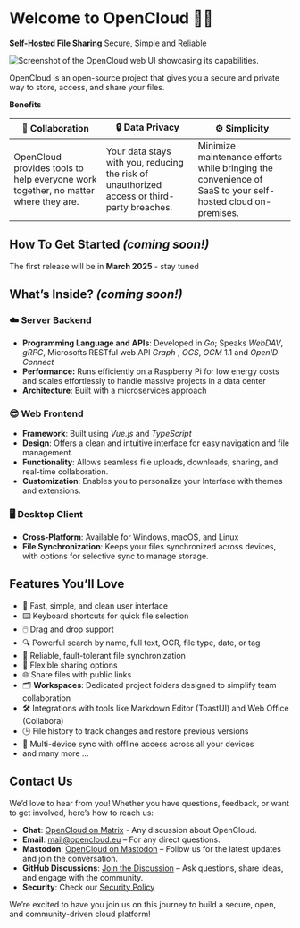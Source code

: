 # Welcome to OpenCloud 👋🏼

**Self-Hosted File Sharing**
Secure, Simple and Reliable

![Screenshot of the OpenCloud web UI showcasing its capabilities.](https://raw.githubusercontent.com/opencloud-eu/.github/refs/heads/main/profile/web-ui-gallery-view-optimized.jpg)

OpenCloud is an open-source project that gives you a secure and private way to store, access, and share your files.

**Benefits**

| 🤝 **Collaboration**               | 🔒 **Data Privacy**              | ⚙️ **Simplicity**                          |
|------------------------------------|----------------------------------|--------------------------------------------|
| OpenCloud provides tools to help everyone work together, no matter where they are. | Your data stays with you, reducing the risk of unauthorized access or third-party breaches. | Minimize maintenance efforts while bringing the convenience of SaaS to your self-hosted cloud on-premises. |


## How To Get Started _(coming soon!)_

The first release will be in **March 2025** - stay tuned

## What’s Inside? _(coming soon!)_

### ☁️ Server Backend

- **Programming Language and APIs**: Developed in _Go_; Speaks _WebDAV_, _gRPC_, Microsofts RESTful web API _Graph_ , _OCS_, _OCM_ 1.1 and _OpenID Connect_  
- **Performance:** Runs efficiently on a Raspberry Pi for low energy costs and scales effortlessly to handle massive projects in a data center
- **Architecture**: Built with a microservices approach


### 😎 Web Frontend

- **Framework**: Built using _Vue.js_ and _TypeScript_
- **Design**: Offers a clean and intuitive interface for easy navigation and file management.
- **Functionality**: Allows seamless file uploads, downloads, sharing, and real-time collaboration.
- **Customization**: Enables you to personalize your Interface  with themes and extensions.

### 🖥️ Desktop Client

- **Cross-Platform**: Available for Windows, macOS, and Linux
- **File Synchronization**: Keeps your files synchronized across devices, with options for selective sync to manage storage.

## Features You’ll Love

- 🚀 Fast, simple, and clean user interface  
- ⌨️ Keyboard shortcuts for quick file selection  
- 🖱️ Drag and drop support
- 🔍 Powerful search by name, full text, OCR, file type, date, or tag 
- 🔄 Reliable, fault-tolerant file synchronization  
- 🔗 Flexible sharing options  
- 🌐 Share files with public links  
- 🗂️ **Workspaces**: Dedicated project folders designed to simplify team collaboration
- 🛠️ Integrations with tools like Markdown Editor (ToastUI) and Web Office (Collabora)  
- 🕒 File history to track changes and restore previous versions  
- 📱 Multi-device sync with offline access across all your devices  
- and many more ...



## Contact Us

We’d love to hear from you! Whether you have questions, feedback, or want to get involved, here’s how to reach us:

- **Chat**: [OpenCloud on Matrix](https://matrix.to/#/#opencloud:matrix.org) - Any discussion about OpenCloud.
- **Email**: [mail@opencloud.eu](mailto:mail@opencloud.eu) – For any direct questions.
- **Mastodon**: [OpenCloud on Mastodon](https://social.opencloud.eu/@OpenCloud) – Follow us for the latest updates and join the conversation.
- **GitHub Discussions**: [Join the Discussion](https://github.com/orgs/opencloud-eu/discussions) – Ask questions, share ideas, and engage with the community.
- **Security**: Check our [Security Policy](SECURITY.md)

We’re excited to have you join us on this journey to build a secure, open, and community-driven cloud platform!
